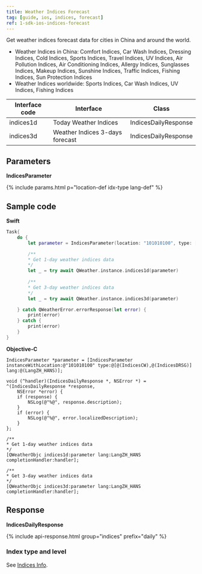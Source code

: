```yaml
---
title: Weather Indices Forecast
tag: [guide, ios, indices, forecast]
ref: 1-sdk-ios-indices-forecast
---
```


Get weather indices forecast data for cities in China and around the world.

- Weather Indices in China: Comfort Indices, Car Wash Indices, Dressing Indices, Cold Indices, Sports Indices, Travel Indices, UV Indices, Air Pollution Indices, Air Conditioning Indices, Allergy Indices, Sunglasses Indices, Makeup Indices, Sunshine Indices, Traffic Indices, Fishing Indices, Sun Protection Indices
- Weather Indices worldwide: Sports Indices, Car Wash Indices, UV Indices, Fishing Indices

| Interface code   | Interface             | Class            |
| ---------------- | ------------------ | ---------------- |
| indices1d | Today Weather Indices           | IndicesDailyResponse |
| indices3d | Weather Indices 3-days forecast | IndicesDailyResponse |

## Parameters

**IndicesParameter**

{% include params.html p="location-def idx-type lang-def" %}

## Sample code

**Swift**

```swift
Task{
    do {
        let parameter = IndicesParameter(location: "101010100", type: [.CW,.DRSG])

        /**
        * Get 1-day weather indices data
        */
        let _ = try await QWeather.instance.indices1d(parameter)
        
        /**
        * Get 3-day weather indices data
        */
        let _ = try await QWeather.instance.indices3d(parameter)

    } catch QWeatherError.errorResponse(let error) {
        print(error)
    } catch {
        print(error)
    }
}
```

**Objective-C**

```objc
IndicesParameter *parameter = [IndicesParameter instanceWithLocation:@"101010100" type:@[@(IndicesCW),@(IndicesDRSG)] lang:@(LangZH_HANS)];

void (^handler)(IndicesDailyResponse *, NSError *) = ^(IndicesDailyResponse *response,
    NSError *error) {
    if (response) {
        NSLog(@"%@", response.description);
    }
    if (error) {
        NSLog(@"%@", error.localizedDescription);
    }
};

/**
* Get 1-day weather indices data
*/
[QWeatherObjc indices1d:parameter lang:LangZH_HANS completionHandler:handler];

/**
* Get 3-day weather indices data
*/
[QWeatherObjc indices3d:parameter lang:LangZH_HANS completionHandler:handler];
```

## Response

**IndicesDailyResponse**

{% include api-response.html group="indices" prefix="daily" %}

### Index type and level

See [Indices Info](/en/docs/resource/indices-info/).



